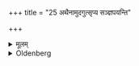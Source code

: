 +++
title = "25 अथैनामुदगुत्सृप्य सञ्ज्ञपयन्ति"

+++

<details><summary>मूलम्</summary>

अथैनामुदगुत्सृप्य सञ्ज्ञपयन्ति २५
</details>

<details><summary>Oldenberg</summary>

25. They then walk in a northerly direction (from the fire) and kill (the cow),
</details>
